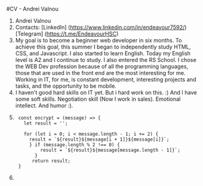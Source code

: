 #CV - Andrei Valnou

1. Andrei Valnou
2. Contacts:
  [LinkedIn] (https://www.linkedin.com/in/endeavour7592/)
  [Telegram] (https://t.me/EndeavourHSC)
3. My goal is to become a beginner web developer in six months. To achieve this goal, this summer I began to independently study HTML, CSS, and Javascript. I also started to learn English. Today my English level is A2 and I continue to study. I also entered the RS School. I chose the WEB Dev profession because of all the programming languages, those that are used in the front end are the most interesting for me. Working in IT, for me, is constant development, interesting projects and tasks, and the opportunity to be mobile.
4. I haven't good hard skills on IT yet. But i hard work on this. :) And I have some soft skills. Negotiation skill (Now I work in sales). Emotional intellect. And humor :).
5. ```javascritp
    const encrypt = (message) => {
      let result = '';

      for (let i = 0; i < message.length - 1; i += 2) {
        result = `${result}${message[i + 1]}${message[i]}`;
        } if (message.length % 2 !== 0) {
            result = `${result}${message[message.length - 1]}`;
          }
         return result;
    }
   ```
6. 
